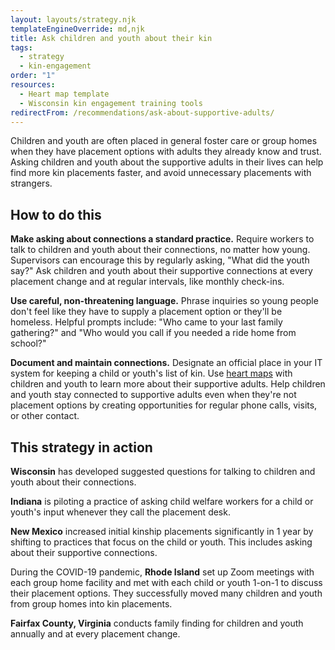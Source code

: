 ```yaml
---
layout: layouts/strategy.njk
templateEngineOverride: md,njk
title: Ask children and youth about their kin
tags:
  - strategy
  - kin-engagement
order: "1"
resources:
  - Heart map template
  - Wisconsin kin engagement training tools
redirectFrom: /recommendations/ask-about-supportive-adults/
---
```

Children and youth are often placed in general foster care or group homes when they have placement options with adults they already know and trust. Asking children and youth about the supportive adults in their lives can help find more kin placements faster, and avoid unnecessary placements with strangers.

## How to do this

**Make asking about connections a standard practice.** Require workers to talk to children and youth about their connections, no matter how young. Supervisors can encourage this by regularly asking, "What did the youth say?" Ask children and youth about their supportive connections at every placement change and at regular intervals, like monthly check-ins.

**Use careful, non-threatening language.** Phrase inquiries so young people don't feel like they have to supply a placement option or they'll be homeless. Helpful prompts include: "Who came to your last family gathering?" and "Who would you call if you needed a ride home from school?"

**Document and maintain connections.** Designate an official place in your IT system for keeping a child or youth's list of kin. Use [heart maps](https://drive.google.com/file/d/1T5B5ZGW-Q5wT5ZOwFCBsmr_j_haJfWKg/view?usp=sharing) with children and youth to learn more about their supportive adults. Help children and youth stay connected to supportive adults even when they're not placement options by creating opportunities for regular phone calls, visits, or other contact.

## This strategy in action

**Wisconsin** has developed suggested questions for talking to children and youth about their connections. 

**Indiana** is piloting a practice of asking child welfare workers for a child or youth's input whenever they call the placement desk.

**New Mexico** increased initial kinship placements significantly in 1 year by shifting to practices that focus on the child or youth. This includes asking about their supportive connections. 

During the COVID-19 pandemic, **Rhode Island** set up Zoom meetings with each group home facility and met with each child or youth 1-on-1 to discuss their placement options. They successfully moved many children and youth from group homes into kin placements.

**Fairfax County, Virginia** conducts family finding for children and youth annually and at every placement change.

[](https://childwelfareplaybook.com/recommendations/use-heart-map)
